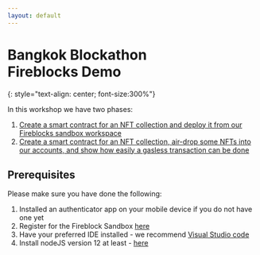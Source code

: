 ```yaml
---
layout: default
---
```


# Bangkok Blockathon<br>Fireblocks Demo
{: style="text-align: center; font-size:300%"}

In this workshop we have two phases:
1. [Create a smart contract for an NFT collection and deploy it from our Fireblocks sandbox workspace](./creating-an-nft-on-fireblocks)
2. [Create a smart contract for an NFT collection, air-drop some NFTs into our accounts, and show how easily a gasless transaction can be done](./creating-a-gasless-nft-marketplace)

## Prerequisites 

Please make sure you have done the following:
1. Installed an authenticator app on your mobile device if you do not have one yet
2. Register for the Fireblock Sandbox [here](https://info.fireblocks.com/bangkok-blockathon)
3. Have your preferred IDE installed - we recommend [Visual Studio code](https://code.visualstudio.com/)
4. Install nodeJS version 12 at least - [here](https://nodejs.org/en/download/)


